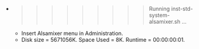 * >>>>>>>>> Running inst-std-system-alsamixer.sh ...
  * Insert Alsamixer menu in Administration.
  * Disk size = 5671056K. Space Used = 8K. Runtime = 00:00:00:01.
